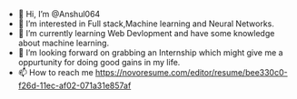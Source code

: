 - 👋 Hi, I’m @Anshul064
- 👀 I’m interested in Full stack,Machine learning and Neural Networks.
- 🌱 I’m currently learning Web Devlopment and have some knowledge about machine learning.
- 💞️ I’m looking forward on grabbing an Internship which might give me a oppurtunity for doing good gains in my life.
- 📫 How to reach me https://novoresume.com/editor/resume/bee330c0-f26d-11ec-af02-071a31e857af

<!---
Anshul064/Anshul064 is a ✨ special ✨ repository because its `README.md` (this file) appears on your GitHub profile.
You can click the Preview link to take a look at your changes.
--->
